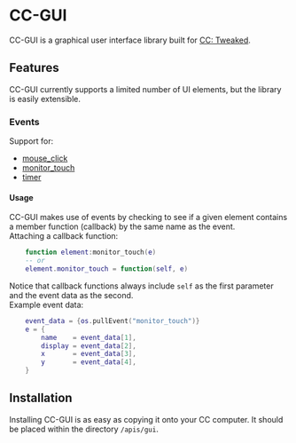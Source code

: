 # CC-GUI

CC-GUI is a graphical user interface library built for [CC: Tweaked](https://tweaked.cc/).

## Features

CC-GUI currently supports a limited number of UI elements, but the library is easily extensible.

### Events

Support for:
- [mouse_click](https://tweaked.cc/event/mouse_click.html)
- [monitor_touch](https://tweaked.cc/event/monitor_touch.html)
- [timer](https://tweaked.cc/event/timer.html)

#### Usage

CC-GUI makes use of events by checking to see if a given element contains a member function (callback) by the same name as the event.  
Attaching a callback function:
```lua
    function element:monitor_touch(e)
    -- or
    element.monitor_touch = function(self, e)
```
Notice that callback functions always include `self` as the first parameter and the event data as the second.  
Example event data:
```lua
    event_data = {os.pullEvent("monitor_touch")}
    e = {
        name    = event_data[1],
        display = event_data[2],
        x       = event_data[3],
        y       = event_data[4],
    }
```

## Installation

Installing CC-GUI is as easy as copying it onto your CC computer.
It should be placed within the directory `/apis/gui`.

